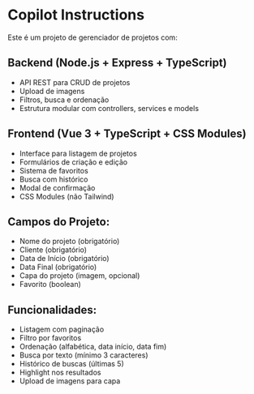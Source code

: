 # Copilot Instructions

<!-- Use this file to provide workspace-specific custom instructions to Copilot. For more details, visit https://code.visualstudio.com/docs/copilot/copilot-customization#_use-a-githubcopilotinstructionsmd-file -->

Este é um projeto de gerenciador de projetos com:

## Backend (Node.js + Express + TypeScript)
- API REST para CRUD de projetos
- Upload de imagens
- Filtros, busca e ordenação
- Estrutura modular com controllers, services e models

## Frontend (Vue 3 + TypeScript + CSS Modules)
- Interface para listagem de projetos
- Formulários de criação e edição
- Sistema de favoritos
- Busca com histórico
- Modal de confirmação
- CSS Modules (não Tailwind)

## Campos do Projeto:
- Nome do projeto (obrigatório)
- Cliente (obrigatório)
- Data de Início (obrigatório)
- Data Final (obrigatório)
- Capa do projeto (imagem, opcional)
- Favorito (boolean)

## Funcionalidades:
- Listagem com paginação
- Filtro por favoritos
- Ordenação (alfabética, data início, data fim)
- Busca por texto (mínimo 3 caracteres)
- Histórico de buscas (últimas 5)
- Highlight nos resultados
- Upload de imagens para capa
